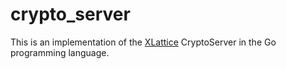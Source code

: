 crypto_server
=============

This is an implementation of the [XLattice](http://www.xlattice.org)
CryptoServer in the Go programming language.
